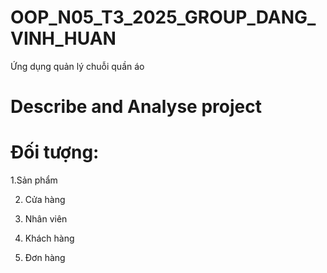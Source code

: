 # OOP_N05_T3_2025_GROUP_DANG_VINH_HUAN
Ứng dụng quản lý chuỗi quần áo 
# Describe and Analyse project
# Đối tượng:
1.Sản phẩm 

2. Cửa hàng 

3. Nhân viên 

4. Khách hàng 

5. Đơn hàng 


